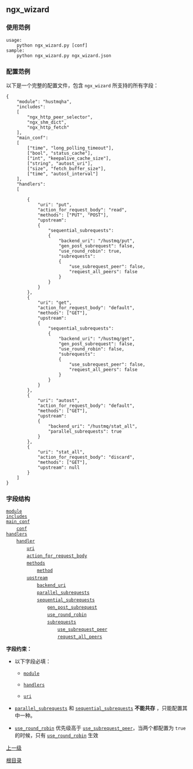 ngx_wizard
--

### 使用范例 ###

    usage:
        python ngx_wizard.py [conf]
    sample:
        python ngx_wizard.py ngx_wizard.json

### 配置范例 ###

以下是一个完整的配置文件，包含 `ngx_wizard` 所支持的所有字段：

    {
        "module": "hustmqha",
        "includes": 
        [
            "ngx_http_peer_selector", 
            "ngx_shm_dict", 
            "ngx_http_fetch"
        ],
        "main_conf":
        [
            ["time", "long_polling_timeout"],
            ["bool", "status_cache"],
            ["int", "keepalive_cache_size"],
            ["string", "autost_uri"],
            ["size", "fetch_buffer_size"],
            ["time", "autost_interval"]
        ],
        "handlers":
        [
            
            {
                "uri": "put",
                "action_for_request_body": "read",
                "methods": ["PUT", "POST"],
                "upstream":
                {
                    "sequential_subrequests":
                    {
                        "backend_uri": "/hustmq/put",
                        "gen_post_subrequest": false,
                        "use_round_robin": true,
                        "subrequests":
                        {
                            "use_subrequest_peer": false,
                            "request_all_peers": false
                        }
                    }
                }
            },
            {
                "uri": "get",
                "action_for_request_body": "default",
                "methods": ["GET"],
                "upstream":
                {
                    "sequential_subrequests":
                    {
                        "backend_uri": "/hustmq/get",
                        "gen_post_subrequest": false,
                        "use_round_robin": false,
                        "subrequests":
                        {
                            "use_subrequest_peer": false,
                            "request_all_peers": false
                        }
                    }
                }
            },
            {
                "uri": "autost",
                "action_for_request_body": "default",
                "methods": ["GET"],
                "upstream":
                {
                    "backend_uri": "/hustmq/stat_all",
                    "parallel_subrequests": true
                }
            },
            {
                "uri": "stat_all",
                "action_for_request_body": "discard",
                "methods": ["GET"],
                "upstream": null
            }
        ]
    }

### 字段结构 ###

[`module`](ngx_wizard/module.md)  
[`includes`](ngx_wizard/includes.md)  
[`main_conf`](ngx_wizard/main_conf.md)  
　　[`conf`](ngx_wizard/conf.md)  
[`handlers`](ngx_wizard/handlers.md)  
　　[`handler`](ngx_wizard/handler.md)  
　　　　[`uri`](ngx_wizard/uri.md)  
　　　　[`action_for_request_body`](ngx_wizard/action_for_request_body.md)  
　　　　[`methods`](ngx_wizard/methods.md)  
　　　　　　[`method`](ngx_wizard/method.md)  
　　　　[`upstream`](ngx_wizard/upstream.md)  
　　　　　　[`backend_uri`](ngx_wizard/backend_uri.md)  
　　　　　　[`parallel_subrequests`](ngx_wizard/parallel_subrequests.md)  
　　　　　　[`sequential_subrequests`](ngx_wizard/sequential_subrequests.md)  
　　　　　　　　[`gen_post_subrequest`](ngx_wizard/gen_post_subrequest.md)  
　　　　　　　　[`use_round_robin`](ngx_wizard/use_round_robin.md)  
　　　　　　　　[`subrequests`](ngx_wizard/subrequests.md)  
　　　　　　　　　　[`use_subrequest_peer`](ngx_wizard/use_subrequest_peer.md)  
　　　　　　　　　　[`request_all_peers`](ngx_wizard/request_all_peers.md)  

**字段约束：**

* 以下字段必填：

	*  [`module`](ngx_wizard/module.md)

	*  [`handlers`](ngx_wizard/handlers.md)

	*  [`uri`](ngx_wizard/uri.md)

* [`parallel_subrequests`](ngx_wizard/parallel_subrequests.md)  和 [`sequential_subrequests`](ngx_wizard/sequential_subrequests.md) **不能共存** ，只能配置其中一种。

* [`use_round_robin`](ngx_wizard/use_round_robin.md) 优先级高于 [`use_subrequest_peer`](ngx_wizard/use_subrequest_peer.md)，当两个都配置为 `true` 的时候，只有 [`use_round_robin`](ngx_wizard/use_round_robin.md) 生效

[上一级](index.md)

[根目录](../index.md)